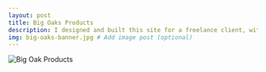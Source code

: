 ```yaml
---
layout: post
title: Big Oaks Products
description: I designed and built this site for a freelance client, with significant input from the client.
img: big-oaks-banner.jpg # Add image post (optional)
---
```

<img src="/flexible-jekyll/assets/img/big-oaks-full.jpg" alt="Big Oak Products">
